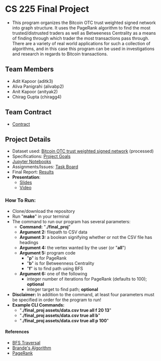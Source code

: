 # CS 225 Final Project
- This program organizes the Bitcoin OTC trust weighted signed network into graph structure. It uses the PageRank algorithm to find the most trusted/distrusted traders as well as Betweeness Centrality as a means of finding through which trader the most transactions pass through. There are a variety of real world applications for such a collection of algorithms, and in this case this program can be used in investigations and research in regards to Bitcoin transactions.

## Team Members

- Adit Kapoor (aditk3)
- Aliva Panigrahi (alivabp2)
- Anit Kapoor (anityak2)
- Chirag Gupta (chiragg4)  

## Team Contract

- [Contract](https://github-dev.cs.illinois.edu/cs225-fa20/chiragg4-anityak2-aditk3-alivabp2/blob/master/docs/Team%20Contract.pdf)

## Project Details
- Dataset used: [Bitcoin OTC trust weighted signed network](http://snap.stanford.edu/data/soc-sign-bitcoin-otc.html) (processed)
- Specifications: [Project Goals](https://github-dev.cs.illinois.edu/cs225-fa20/chiragg4-anityak2-aditk3-alivabp2/blob/master/docs/Project%20Goals.md)
- [Jupyter Notebooks](https://github-dev.cs.illinois.edu/cs225-fa20/chiragg4-anityak2-aditk3-alivabp2/blob/master/docs/225Project.png)
- Assignments/Issues: [Task Board](https://github-dev.cs.illinois.edu/cs225-fa20/chiragg4-anityak2-aditk3-alivabp2/projects/1)
- Final Report: [Results](https://github-dev.cs.illinois.edu/cs225-fa20/chiragg4-anityak2-aditk3-alivabp2/blob/master/docs/Results.md)
- **Presentation**:
  - [Slides](https://github-dev.cs.illinois.edu/cs225-fa20/chiragg4-anityak2-aditk3-alivabp2/blob/master/docs/Copy%20of%20Abstract%20Business%20Meeting%20by%20Slidesgo.pdf)
  - [Video]()
### How To Run: ###
- Clone/download the repository
- Run "**make**" in your terminal
- The command to run our program has several parameters:
  - **Command:** "**./final_proj**"
  - **Argument 2:** filepath to CSV data
  - **Argument 3:** a boolean signifying whether or not the CSV file has headings
  - **Argument 4:** the vertex wanted by the user (or "**all**")
  - **Argument 5:** program code
    - "**p**" is for PageRank
    - "**b**" is for Betweenness Centrality
    - "**f**" is to find path using BFS
  - **Argument 6:** one of the following
    - integer number of iterations for PageRank (defaults to 100); **optional**
    - integer target to find path; **optional**
- **Disclaimer:** In addition to the command, at least four parameters must be specified in order for the program to run!
- **Example CLI Commands:** 
  - "**./final_proj assets/data.csv true all f 20 13**"
  - "**./final_proj assets/data.csv true all b**"
  - "**./final_proj assets/data.csv true all p 100**"
  
#### References ####
- [BFS Traversal](https://www.geeksforgeeks.org/breadth-first-search-or-bfs-for-a-graph/)
- [Brande's Algorithm](https://www.cl.cam.ac.uk/teaching/1617/MLRD/slides/slides13.pdf)
- [PageRank](https://www.ccs.neu.edu/home/daikeshi/notes/PageRank.pdf)
